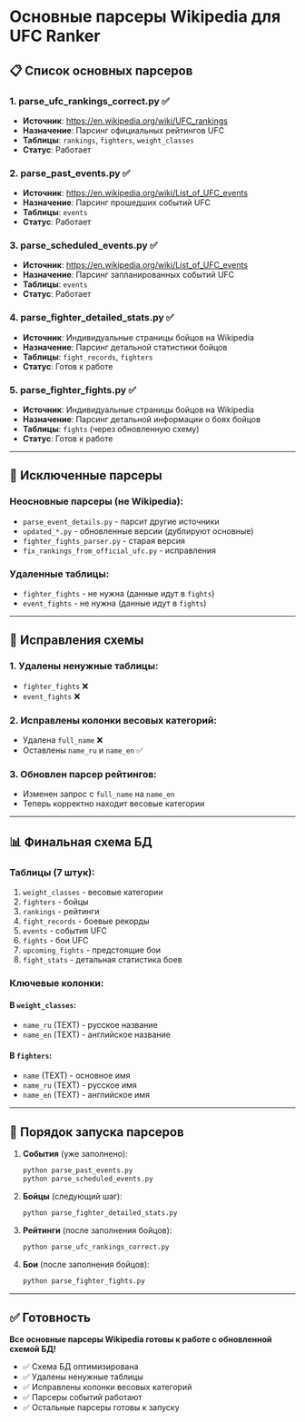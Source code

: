# Основные парсеры Wikipedia для UFC Ranker

## 📋 Список основных парсеров

### 1. **parse_ufc_rankings_correct.py** ✅
- **Источник**: https://en.wikipedia.org/wiki/UFC_rankings
- **Назначение**: Парсинг официальных рейтингов UFC
- **Таблицы**: `rankings`, `fighters`, `weight_classes`
- **Статус**: Работает

### 2. **parse_past_events.py** ✅
- **Источник**: https://en.wikipedia.org/wiki/List_of_UFC_events
- **Назначение**: Парсинг прошедших событий UFC
- **Таблицы**: `events`
- **Статус**: Работает

### 3. **parse_scheduled_events.py** ✅
- **Источник**: https://en.wikipedia.org/wiki/List_of_UFC_events
- **Назначение**: Парсинг запланированных событий UFC
- **Таблицы**: `events`
- **Статус**: Работает

### 4. **parse_fighter_detailed_stats.py** ✅
- **Источник**: Индивидуальные страницы бойцов на Wikipedia
- **Назначение**: Парсинг детальной статистики бойцов
- **Таблицы**: `fight_records`, `fighters`
- **Статус**: Готов к работе

### 5. **parse_fighter_fights.py** ✅
- **Источник**: Индивидуальные страницы бойцов на Wikipedia
- **Назначение**: Парсинг детальной информации о боях бойцов
- **Таблицы**: `fights` (через обновленную схему)
- **Статус**: Готов к работе

---

## 🚫 Исключенные парсеры

### Неосновные парсеры (не Wikipedia):
- `parse_event_details.py` - парсит другие источники
- `updated_*.py` - обновленные версии (дублируют основные)
- `fighter_fights_parser.py` - старая версия
- `fix_rankings_from_official_ufc.py` - исправления

### Удаленные таблицы:
- `fighter_fights` - не нужна (данные идут в `fights`)
- `event_fights` - не нужна (данные идут в `fights`)

---

## 🔧 Исправления схемы

### 1. **Удалены ненужные таблицы**:
- `fighter_fights` ❌
- `event_fights` ❌

### 2. **Исправлены колонки весовых категорий**:
- Удалена `full_name` ❌
- Оставлены `name_ru` и `name_en` ✅

### 3. **Обновлен парсер рейтингов**:
- Изменен запрос с `full_name` на `name_en`
- Теперь корректно находит весовые категории

---

## 📊 Финальная схема БД

### **Таблицы** (7 штук):
1. `weight_classes` - весовые категории
2. `fighters` - бойцы
3. `rankings` - рейтинги
4. `fight_records` - боевые рекорды
5. `events` - события UFC
6. `fights` - бои UFC
7. `upcoming_fights` - предстоящие бои
8. `fight_stats` - детальная статистика боев

### **Ключевые колонки**:

#### В `weight_classes`:
- `name_ru` (TEXT) - русское название
- `name_en` (TEXT) - английское название

#### В `fighters`:
- `name` (TEXT) - основное имя
- `name_ru` (TEXT) - русское имя
- `name_en` (TEXT) - английское имя

---

## 🚀 Порядок запуска парсеров

1. **События** (уже заполнено):
   ```bash
   python parse_past_events.py
   python parse_scheduled_events.py
   ```

2. **Бойцы** (следующий шаг):
   ```bash
   python parse_fighter_detailed_stats.py
   ```

3. **Рейтинги** (после заполнения бойцов):
   ```bash
   python parse_ufc_rankings_correct.py
   ```

4. **Бои** (после заполнения бойцов):
   ```bash
   python parse_fighter_fights.py
   ```

---

## ✅ Готовность

**Все основные парсеры Wikipedia готовы к работе с обновленной схемой БД!**

- ✅ Схема БД оптимизирована
- ✅ Удалены ненужные таблицы
- ✅ Исправлены колонки весовых категорий
- ✅ Парсеры событий работают
- ✅ Остальные парсеры готовы к запуску
